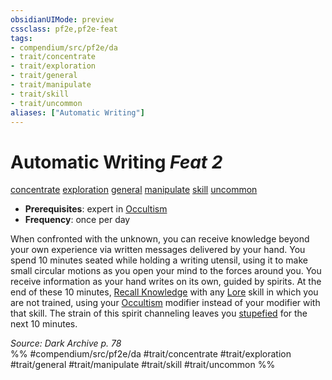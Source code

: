 ```yaml
---
obsidianUIMode: preview
cssclass: pf2e,pf2e-feat
tags:
- compendium/src/pf2e/da
- trait/concentrate
- trait/exploration
- trait/general
- trait/manipulate
- trait/skill
- trait/uncommon
aliases: ["Automatic Writing"]
---
```

# Automatic Writing  *Feat 2*  
[concentrate](concentrate.md "Concentrate Action & Ability Trait")  [exploration](exploration.md "Exploration Action & Ability Trait")  [general](general.md "General Feat Trait")  [manipulate](manipulate.md "Manipulate General Trait")  [skill](skill.md "Skill Feat Trait")  [uncommon](uncommon.md "Uncommon Rarity Trait")  

- **Prerequisites**: expert in [Occultism](skills.md#Occultism)
- **Frequency**: once per day

When confronted with the unknown, you can receive knowledge beyond your own experience via written messages delivered by your hand. You spend 10 minutes seated while holding a writing utensil, using it to make small circular motions as you open your mind to the forces around you. You receive information as your hand writes on its own, guided by spirits. At the end of these 10 minutes, [Recall Knowledge](recall-knowledge.md) with any [Lore](skills.md#Lore) skill in which you are not trained, using your [Occultism](skills.md#Occultism) modifier instead of your modifier with that skill. The strain of this spirit channeling leaves you [stupefied](conditions.md#Stupefied) for the next 10 minutes.

*Source: Dark Archive p. 78*  
%% #compendium/src/pf2e/da #trait/concentrate #trait/exploration #trait/general #trait/manipulate #trait/skill #trait/uncommon %%